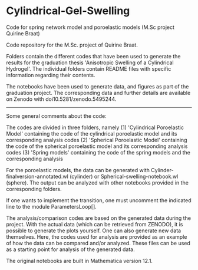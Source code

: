 # Cylindrical-Gel-Swelling
Code for spring network model and poroelastic models (M.Sc project Quirine Braat)

Code repository for the M.Sc. project of Quirine Braat.

Folders contain the different codes that have been used to generate the results for the graduation thesis 'Anisotropic Swelling of a Cylindrical Hydrogel'. The individual folders contain README files with specific information regarding their contents. 

The notebooks have been used to generate data, and figures as part of the graduation project. The corresponding data and further details are available on Zenodo with doi10.5281/zenodo.5495244. 

_________________________________________________________________________________________________

Some general comments about the code:


The codes are divided in three folders, namely
(1) 'Cylindrical Poroelastic Model' containing the code of the cylindrical poroelastic model and its corresponding analysis codes
(2) 'Spherical Poroelastic Model' containing the code of the spherical poroelastic model and its corresponding analysis codes
(3) 'Spring models' containing the code of the spring models and the corresponding analysis


For the poroelastic models, the data can be generated with Cylinder-finalversion-annotated.wl (cylinder) or Spherical-swelling-notebook.wl (sphere). The output can be analyzed with other notebooks provided in the corresponding folders.

If one wants to implement the transition, one must uncomment the indicated line to the module ParametersLoop[]. 

The analysis/comparison codes are based on the generated data during the project. With the actual data (which can be retrieved from ZENODO), it is possible to generate the plots yourself. One can also generate new data themselves. Here, the codes used for analysis are provided as an example of how the data can be compared and/or analyzed. These files can be used as a starting point for analysis of the generated data.

The original notebooks are built in Mathematica version 12.1. 
